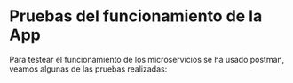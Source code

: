 # Pruebas del funcionamiento de la App


Para testear el funcionamiento de los microservicios se ha usado postman, veamos algunas de las pruebas realizadas:

<br>
<br>

